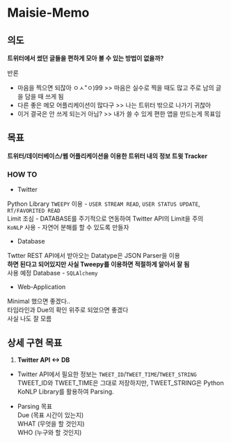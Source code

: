 # Maisie-Memo

## 의도

**트위터에서 썼던 글들을 편하게 모아 볼 수 있는 방법이 없을까?**

반론<br>
- 마음을 찍으면 되잖아 ㅇㅅ"ㅇ)99 >> 마음은 실수로 찍을 때도 많고 주로 남의 글을 담을 때 쓰게 됨
- 다른 좋은 메모 어플리케이션이 많다구 >> 나는 트위터 밖으로 나가기 귀찮아
- 이거 결국은 안 쓰게 되는거 아님? >> 내가 쓸 수 있게 편한 앱을 만드는게 목표임

## 목표
**트위터/데이터베이스/웹 어플리케이션을 이용한 트위터 내의 정보 트윗 Tracker**

### **HOW TO**
- Twitter

Python Library `TWEEPY` 이용 - `USER STREAM READ`, `USER STATUS UPDATE`, `RT/FAVORITED READ`<br>
Limit 조심 - DATABASE를 주기적으로 연동하여 Twitter API의 Limit을 주의<br>
`KoNLP` 사용 - 자연어 분해를 할 수 있도록 만들자

- Database

Twtter REST API에서 받아오는 Datatype은 JSON Parser을 이용<br>
**하면 된다고 되어있지만 사실 Tweepy를 이용하면 적절하게 알아서 잘 됨**<br>
사용 예정 Database - `SQLAlchemy`

- Web-Application

Minimal 했으면 좋겠다..<br>
타임라인과 Due의 확인 위주로 되었으면 좋겠다<br>
사실 나도 잘 모름

## 상세 구현 목표
1. **Twitter API <-> DB**
- Twitter API에서 필요한 정보는 `TWEET_ID`/`TWEET_TIME`/`TWEET_STRING`<br>
TWEET_ID와 TWEET_TIME은 그대로 저장하지만, TWEET_STRING은 Python KoNLP Library를 활용하여 Parsing.

- Parsing 목표<br>
Due (목표 시간이 있는지)<br>
WHAT (무엇을 할 것인지)<br>
WHO (누구와 할 것인지)

